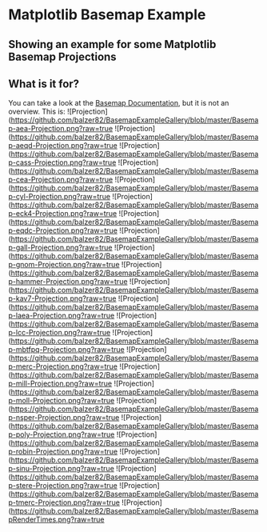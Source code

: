 
# Matplotlib Basemap Example
Showing an example for some Matplotlib Basemap Projections
--------


## What is it for?

You can take a look at the [Basemap Documentation](http://matplotlib.org/basemap/users/), but it is not an overview. This is:
![Projection](https://github.com/balzer82/BasemapExampleGallery/blob/master/Basemap-aea-Projection.png?raw=true
![Projection](https://github.com/balzer82/BasemapExampleGallery/blob/master/Basemap-aeqd-Projection.png?raw=true
![Projection](https://github.com/balzer82/BasemapExampleGallery/blob/master/Basemap-cass-Projection.png?raw=true
![Projection](https://github.com/balzer82/BasemapExampleGallery/blob/master/Basemap-cea-Projection.png?raw=true
![Projection](https://github.com/balzer82/BasemapExampleGallery/blob/master/Basemap-cyl-Projection.png?raw=true
![Projection](https://github.com/balzer82/BasemapExampleGallery/blob/master/Basemap-eck4-Projection.png?raw=true
![Projection](https://github.com/balzer82/BasemapExampleGallery/blob/master/Basemap-eqdc-Projection.png?raw=true
![Projection](https://github.com/balzer82/BasemapExampleGallery/blob/master/Basemap-gall-Projection.png?raw=true
![Projection](https://github.com/balzer82/BasemapExampleGallery/blob/master/Basemap-gnom-Projection.png?raw=true
![Projection](https://github.com/balzer82/BasemapExampleGallery/blob/master/Basemap-hammer-Projection.png?raw=true
![Projection](https://github.com/balzer82/BasemapExampleGallery/blob/master/Basemap-kav7-Projection.png?raw=true
![Projection](https://github.com/balzer82/BasemapExampleGallery/blob/master/Basemap-laea-Projection.png?raw=true
![Projection](https://github.com/balzer82/BasemapExampleGallery/blob/master/Basemap-lcc-Projection.png?raw=true
![Projection](https://github.com/balzer82/BasemapExampleGallery/blob/master/Basemap-mbtfpq-Projection.png?raw=true
![Projection](https://github.com/balzer82/BasemapExampleGallery/blob/master/Basemap-merc-Projection.png?raw=true
![Projection](https://github.com/balzer82/BasemapExampleGallery/blob/master/Basemap-mill-Projection.png?raw=true
![Projection](https://github.com/balzer82/BasemapExampleGallery/blob/master/Basemap-moll-Projection.png?raw=true
![Projection](https://github.com/balzer82/BasemapExampleGallery/blob/master/Basemap-nsper-Projection.png?raw=true
![Projection](https://github.com/balzer82/BasemapExampleGallery/blob/master/Basemap-poly-Projection.png?raw=true
![Projection](https://github.com/balzer82/BasemapExampleGallery/blob/master/Basemap-robin-Projection.png?raw=true
![Projection](https://github.com/balzer82/BasemapExampleGallery/blob/master/Basemap-sinu-Projection.png?raw=true
![Projection](https://github.com/balzer82/BasemapExampleGallery/blob/master/Basemap-stere-Projection.png?raw=true
![Projection](https://github.com/balzer82/BasemapExampleGallery/blob/master/Basemap-tmerc-Projection.png?raw=true
![Projection](https://github.com/balzer82/BasemapExampleGallery/blob/master/BasemapRenderTimes.png?raw=true